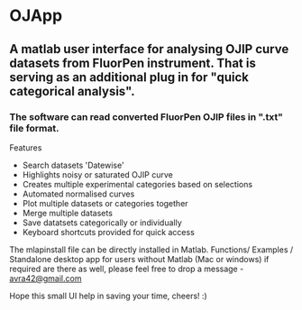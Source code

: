 
# OJApp
## A matlab user interface for analysing OJIP curve datasets from FluorPen instrument. That is serving as an additional plug in for "quick categorical analysis". 

### The software can read converted FluorPen OJIP files in ".txt" file format.

Features 
- Search datasets 'Datewise'
- Highlights noisy or saturated OJIP curve
- Creates multiple experimental categories based on selections
- Automated normalised curves 
- Plot multiple datasets or categories together 
- Merge multiple datasets 
- Save datatsets categorically or individually
- Keyboard shortcuts provided for quick access

The mlapinstall file can be directly installed in Matlab. 
Functions/ Examples / Standalone desktop app for users without Matlab (Mac or windows) if required are there as well, please feel free to drop a message - avra42@gmail.com

Hope this small UI help in saving your time, cheers! :)